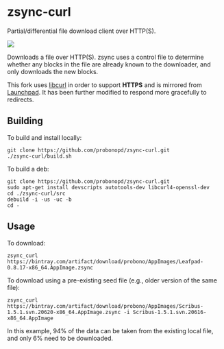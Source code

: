 # zsync-curl

Partial/differential file download client over HTTP(S).

![](https://openclipart.org/image/256px/svg_to_png/74173/sync.png)

Downloads a file over HTTP(S). zsync uses a control file to determine whether any blocks in the file are already known to the downloader, and only downloads the new blocks. 

This fork uses [libcurl](http://curl.haxx.se/libcurl/) in order to support __HTTPS__ and is mirrored from [Launchpad](https://launchpad.net/zsync-curl). It has been further modified to respond more gracefully to redirects.

## Building

To build and install locally:
```
git clone https://github.com/probonopd/zsync-curl.git
./zsync-curl/build.sh
```

To build a deb:

```
git clone https://github.com/probonopd/zsync-curl.git
sudo apt-get install devscripts autotools-dev libcurl4-openssl-dev
cd ./zsync-curl/src
debuild -i -us -uc -b
cd -
```

## Usage

To download:

```
zsync_curl https://bintray.com/artifact/download/probono/AppImages/Leafpad-0.8.17-x86_64.AppImage.zsync
```

To download using a pre-existing seed file (e.g., older version of the same file):

```
zsync_curl https://bintray.com/artifact/download/probono/AppImages/Scribus-1.5.1.svn.20620-x86_64.AppImage.zsync -i Scribus-1.5.1.svn.20616-x86_64.AppImage
```

In this example, 94% of the data can be taken from the existing local file, and only 6% need to be downloaded.
